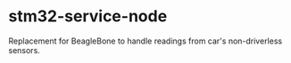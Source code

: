 # stm32-service-node
Replacement for BeagleBone to handle readings from car's non-driverless sensors.
